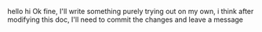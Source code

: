 hello hi 
Ok fine, I'll write something
purely trying out on my own, i think after modifying this doc, I'll need to commit the changes and leave a message
